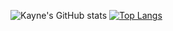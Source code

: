 ![Kayne's GitHub stats](https://github-readme-stats.vercel.app/api?username=KayneFerreira&show_icons=true&theme=city_lights)
[![Top Langs](https://github-readme-stats.vercel.app/api/top-langs/?username=KayneFerreira&layout=compact&theme=city_lights)](https://github.com/KayneFerreira/github-readme-stats)
